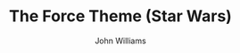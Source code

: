 ---
layout: "layouts/playing.html"
tags: "scores"
title: "The Force Theme (Star Wars)"
author: "John Williams"
style: "film"
mei_file: "./The_Force_Theme_Star_Wars.mei"
---